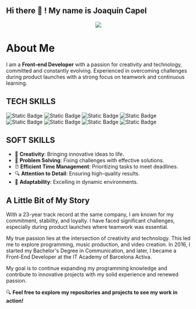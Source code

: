 ## Hi there 👋 ! My name is Joaquín Capel


<div id="header" align="center">
<img src="https://media.giphy.com/media/L8K62iTDkzGX6/giphy.gif"/>
</div>

# About Me

I am a **Front-end Developer** with a passion for creativity and technology, committed and constantly evolving. Experienced in overcoming challenges during product launches with a strong focus on teamwork and continuous learning.

## TECH SKILLS
![Static Badge](https://img.shields.io/badge/Angular-magenta?style=for-the-badge&logo=Angular&logoColor=magenta&labelColor=black)
![Static Badge](https://img.shields.io/badge/TypeScript-blue?style=for-the-badge&logo=Typescript&labelColor=black)
![Static Badge](https://img.shields.io/badge/JavaScript-yellow?style=for-the-badge&logo=JavaScript&logoColor=yellow&labelColor=black)
![Static Badge](https://img.shields.io/badge/HTML-orange?style=for-the-badge&logo=html5&logoColor=orange&labelColor=black)
![Static Badge](https://img.shields.io/badge/CSS-%23264de4?style=for-the-badge&logo=css3&logoColor=%23264de4&labelColor=black)
![Static Badge](https://img.shields.io/badge/Bootstrap-purple?style=for-the-badge&logo=Bootstrap&logoColor=purple&labelColor=black)
![Static Badge](https://img.shields.io/badge/NodeJs-green?style=for-the-badge&logo=Node.js&labelColor=black)
![Static Badge](https://img.shields.io/badge/Mysql-%2300758f?style=for-the-badge&logo=mysql&labelColor=black)


## SOFT SKILLS

- 🎨  **Creativity**: Bringing innovative ideas to life.
- 🧩  **Problem Solving**: Fixing challenges with effective solutions.
- ⏰  **Efficient Time Management**: Prioritizing tasks to meet deadlines.
- 🔍  **Attention to Detail**: Ensuring high-quality results.
- 🌟  **Adaptability**: Excelling in dynamic environments.

## A Little Bit of My Story

With a 23-year track record at the same company, I am known for my commitment, stability, and loyalty. I have faced significant challenges, especially during product launches where teamwork was essential.

My true passion lies at the intersection of creativity and technology. This led me to explore programming, music production, and video creation. In 2016, I started my Bachelor's Degree in Communication, and later, I became a Front-End Developer at the IT Academy of Barcelona Activa.

My goal is to continue expanding my programming knowledge and contribute to innovative projects with my solid experience and renewed passion.


🔍  **Feel free to explore my repositories and projects to see my work in action!**




